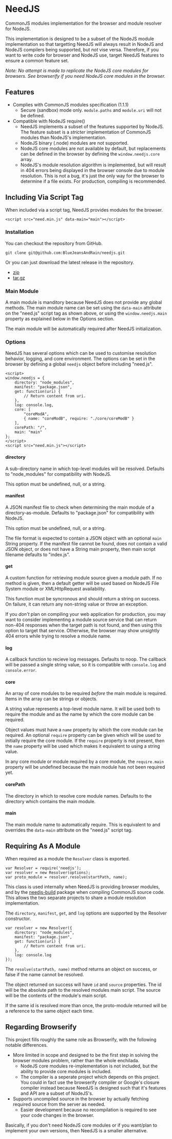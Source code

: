 NeedJS
======

CommonJS modules implementation for the browser and module resolver for NodeJS.

This implementation is designed to be a subset of the NodeJS module implementation so that targetting NeedJS will always result in NodeJS and NodeJS compilers being supported, but _not_ vise versa. Therefore, if you want to write code for browser and NodeJS use, target NeedJS features to ensure a common feature set.

_Note: No attempt is made to replicate the NodeJS core modules for browsers. See browserify if you need NodeJS core modules in the browser._

Features
--------

* Complies with CommonJS modules specification (1.1.1)
    * Secure (sandbox) mode only. `module.paths` and `module.uri` will not be defined.
* Compatible with NodeJS require()
    * NeedJS implements a subset of the features supported by NodeJS. The feature subset is a _stricter_ implementation of CommonJS modules than NodeJS's implementation.
    * NodeJS binary (.node) modules are not supported.
    * NodeJS core modules are not available by default, but replacements can be defined in the browser by defining the `window.needjs.core` array.
    * NodeJS's module resolution algorithm is implemented, but will result in 404 errors being displayed in the browser console due to module resolution. This is not a bug, it's just the only way for the browser to determine if a file exists. For production, compiling is recommended.

Including Via Script Tag
------------------------

When included via a script tag, NeedJS provides modules for the browser.

    <script src="need.min.js" data-main="main"></script>

### Installation

You can checkout the repository from GitHub.

    git clone git@github.com:BlueJeansAndRain/needjs.git

Or you can just download the latest release in the repository.

* [zip](https://github.com/BlueJeansAndRain/needjs/archive/latest.zip)
* [tar.gz](https://github.com/BlueJeansAndRain/needjs/archive/latest.tar.gz)

### Main Module

A main module is manditory because NeedJS does not provide any global methods. The main module name can be set using the `data-main` attribute on the "need.js" script tag as shown above, or using the `window.needjs.main` property as explained below in the Options section.

The main module will be automatically required after NeedJS initialization.

### Options

NeedJS has several options which can be used to customise resolution behavior, logging, and core environment. The options can be set in the browser by defining a global `needjs` object before
including "need.js".

    <script>
    window.needjs = {
        directory: "node_modules",
        manifest: "package.json",
        get: function(uri) {
            // Return content from uri.
        },
        log: console.log,
        core: [
            "coreModA",
            { name: "coreModB", require: "./core/coreModB" }
        ],
        corePath: "/",
        main: "main"
    };
    </script>
    <script src="need.min.js"></script>

#### directory

A sub-directory name in which top-level modules will be resolved. Defaults to "node_modules" for compatibility with NodeJS.

This option must be undefined, null, or a string.

#### manifest

A JSON manifest file to check when determining the main module of a directory-as-module. Defaults to "package.json" for compatibility with NodeJS.

This option must be undefined, null, or a string.

The file format is expected to contain a JSON object with an optional `main` String property. If the manifest file cannot be found, does not contain a valid JSON object, or does not have a String main property, then main script filename defaults to "index.js".

#### get

A custom function for retrieving module source given a module path. If no method is given, then a default getter will be used based on NodeJS File System module or XMLHttpRequest availability.

This function must be syncronous and should return a string on success. On failure, it can return any non-string value or throw an exception.

If you _don't_ plan on compiling your web application for production, you may want to consider implementing a module source service that can return non-404 responses when the target path is not found, and then using this option to target that service. Otherwise, the browser may show unsightly 404 errors while trying to resolve a module name.

#### log

A callback function to recieve log messages. Defaults to noop. The callback will be passed a single string value, so it is compatible with `console.log` and `console.error`.

#### core

An array of core modules to be required _before_ the main module is required. Items in the array can be strings or objects.

A string value represents a top-level module name. It will be used both to require the module and as the name by which the core module can be required.

Object values must have a `name` property by which the core module can be required. An optional `require` property can be given which will be used to initially require the core module. If the `require` property is not present, then the `name` property will be used which makes it equivalent to using a string value.

In any core module or module required by a core module, the `require.main` property will be undefined because the main module has not been required yet.

#### corePath

The directory in which to resolve core module names. Defaults to the directory which contains the main module.

#### main

The main module name to automatically require. This is equivalent to and overrides the `data-main` attribute on the "need.js" script tag.

Requiring As A Module
---------------------

When required as a module the `Resolver` class is exported.

    var Resolver = require('needjs');
    var resolver = new Resolver(options);
    var proto_module = resolver.resolve(startPath, name);

This class is used internally when NeedJS is providing browser modules, and by the [needjs-build](https://npmjs.org/package/needjs-build) package when compiling CommonJS source code. This allows the two separate projects to share a module resolution implementation.

The `directory`, `manifest`, `get`, and `log` options are supported by the Resolver constructor.

    var resolver = new Resolver({
        directory: "node_modules",
        manifest: "package.json",
        get: function(uri) {
            // Return content from uri.
        },
        log: console.log
    });

The `resolve(startPath, name)` method returns an object on success, or false if the name cannot be resolved.

The object returned on success will have `id` and `source` properties. The id will be the absolute path to the resolved modules main script. The source will be the contents of the module's main script.

If the same id is resolved more than once, the proto-module returned will be a reference to the same object each time.

Regarding Browserify
--------------------

This project fills roughly the same role as Browserify, with the following notable differences.

* More limited in scope and designed to be the first step in solving the browser modules problem, rather than the whole enchilada.
    * NodeJS core modules re-implementation is not included, but the ability to provide core modules is included.
    * The compiler is a seperate project which depends on this project. You could in fact use the browserify compiler or Google's closure compiler instead because NeedJS is designed such that it's features and API are a subset of NodeJS's.
* Supports uncompiled source in the browser by actually fetching required source from the server as needed.
    * Easier development because no recompilation is required to see your code changes in the browser.

Basically, if you don't need NodeJS core modules or if you want/plan to implement your own versions, then NeedJS is a smaller alternative.
